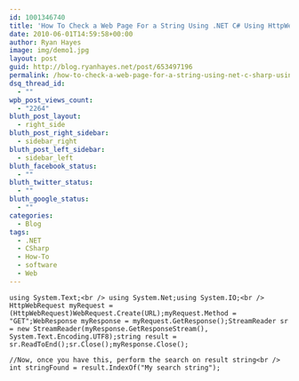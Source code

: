 ```yaml
---
id: 1001346740
title: 'How To Check a Web Page For a String Using .NET C# Using HttpWebRequest'
date: 2010-06-01T14:59:58+00:00
author: Ryan Hayes
image: img/demo1.jpg
layout: post
guid: http://blog.ryanhayes.net/post/653497196
permalink: /how-to-check-a-web-page-for-a-string-using-net-c-sharp-using-httpwebrequest/
dsq_thread_id:
  - ""
wpb_post_views_count:
  - "2264"
bluth_post_layout:
  - right_side
bluth_post_right_sidebar:
  - sidebar_right
bluth_post_left_sidebar:
  - sidebar_left
bluth_facebook_status:
  - ""
bluth_twitter_status:
  - ""
bluth_google_status:
  - ""
categories:
  - Blog
tags:
  - .NET
  - CSharp
  - How-To
  - software
  - Web
---
```

`using System.Text;<br />
using System.Net;using System.IO;<br />
HttpWebRequest myRequest = (HttpWebRequest)WebRequest.Create(URL);myRequest.Method = "GET";WebResponse myResponse = myRequest.GetResponse();StreamReader sr = new StreamReader(myResponse.GetResponseStream(), System.Text.Encoding.UTF8);string result = sr.ReadToEnd();sr.Close();myResponse.Close();`

`//Now, once you have this, perform the search on result string<br />
int stringFound = result.IndexOf("My search string");`